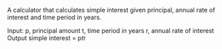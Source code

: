A calculator that calculates simple interest given principal, annual rate of interest and time period in years.

Input:
   p, principal amount
   t, time period in years
   r, annual rate of interest
Output
    simple interest = p*t*r
